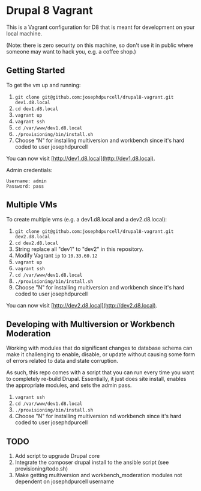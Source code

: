 # Drupal 8 Vagrant

This is a Vagrant configuration for D8 that is meant for development on your local machine.

(Note: there is zero security on this machine, so don't use it in public where someone may want to hack you, e.g. a coffee shop.)

## Getting Started

To get the vm up and running:

1. `git clone git@github.com:josephdpurcell/drupal8-vagrant.git dev1.d8.local`
1. `cd dev1.d8.local`
1. `vagrant up`
1. `vagrant ssh`
1. `cd /var/www/dev1.d8.local`
1. `./provisioning/bin/install.sh`
1. Choose "N" for installing multiversion and workbench since it's hard coded to user josephdpurcell

You can now visit [http://dev1.d8.local](http://dev1.d8.local).

Admin credentials:

```
Username: admin
Password: pass
```

## Multiple VMs

To create multiple vms (e.g. a dev1.d8.local and a dev2.d8.local):

1. `git clone git@github.com:josephdpurcell/drupal8-vagrant.git dev2.d8.local`
1. `cd dev2.d8.local`
1. String replace all "dev1" to "dev2" in this repository.
1. Modify Vagrant `ip` to `10.33.60.12`
1. `vagrant up`
1. `vagrant ssh`
1. `cd /var/www/dev1.d8.local`
1. `./provisioning/bin/install.sh`
1. Choose "N" for installing multiversion and workbench since it's hard coded to user josephdpurcell

You can now visit [http://dev2.d8.local](http://dev2.d8.local).

## Developing with Multiversion or Workbench Moderation

Working with modules that do significant changes to database schema can make it challenging to enable, disable, or update without causing some form of errors related to data and state corruption.

As such, this repo comes with a script that you can run every time you want to completely re-build Drupal. Essentially, it just does site install, enables the appropriate modules, and sets the admin pass.

1. `vagrant ssh`
1. `cd /var/www/dev1.d8.local`
1. `./provisioning/bin/install.sh`
1. Choose "N" for installing multiversion nd workbench since it's hard coded to user josephdpurcell

## TODO

1. Add script to upgrade Drupal core
1. Integrate the composer drupal install to the ansible script (see provisioning/todo.sh)
1. Make getting multiversion and workbench_moderation modules not dependent on josephdpurcell username
